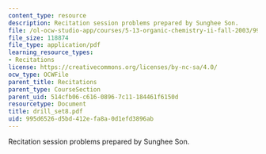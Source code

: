 ```yaml
---
content_type: resource
description: Recitation session problems prepared by Sunghee Son.
file: /ol-ocw-studio-app/courses/5-13-organic-chemistry-ii-fall-2003/995d6526d5bd412efa8a0d1efd3896ab_drill_set8.pdf
file_size: 118874
file_type: application/pdf
learning_resource_types:
- Recitations
license: https://creativecommons.org/licenses/by-nc-sa/4.0/
ocw_type: OCWFile
parent_title: Recitations
parent_type: CourseSection
parent_uid: 514cfb06-c616-0896-7c11-184461f6150d
resourcetype: Document
title: drill_set8.pdf
uid: 995d6526-d5bd-412e-fa8a-0d1efd3896ab
---
```

Recitation session problems prepared by Sunghee Son.
